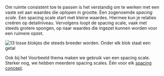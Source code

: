 <!-- @license CC0-1.0 -->

Om ruimte consistent toe te passen is het verstandig om te werken met een vaste set aan waardes die oplopen in grootte. Een zogenoemde _spacing scale_. Een spacing scale start met kleine waardes. Hiermee kun je relaties creëren op detailniveau. Vervolgens loopt de spacing scale, vaak met steeds grotere spongen, op naar waardes die ingezet kunnen worden voor een ruimere opzet.

![13 losse blokjes die steeds breeder worden. Onder elk blok staat een getal](https://raw.githubusercontent.com/nl-design-system/documentatie/assets/richtlijnen_stijl_ruimte_spacing-scale.png)

Ook bij het Voorbeeld thema maken we gebruik van een spacing scale. Sterker nog, we hebben meerdere spacing scales. Één voor elk [spacing concept](/richtlijnen/stijl/ruimte/spacing-concepten).

